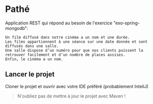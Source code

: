 # Pathé

Application REST qui répond au besoin de l'exercice "exo-spring-mongodb":
```text
Un film diffusé dans notre cinéma a un nom et une durée.
Les films appartiennent à une séance sur une date donnée et sont
diffusés dans une salle.
Une salle dispose d’un numéro pour que nos clients puissent la
retrouver facilement et d’un nombre de places assises.
Enfin, le cinéma a un nom.
```

## Lancer le projet

Cloner le projet et ouvrir avec votre IDE préféré (probablement InteliJ)

> N'oubliez pas de mettre à jour le projet avec Maven !


